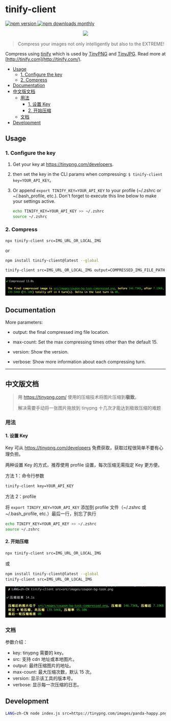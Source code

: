 # tinify-client

<p>
  <a href="https://www.npmjs.com/package/tinify-client">
    <img src="https://img.shields.io/npm/v/tinify-client.svg" alt="npm version" />
  </a>
  <a href="https://github.com/legend80s/tinify-client">
    <img src="https://img.shields.io/npm/dm/tinify-client.svg" alt="npm downloads monthly" />
  </a>
</p>

<p align="center"><img src="https://tinypng.com/images/panda-happy.png" width="30%" /></p>

> Compress your images not only intelligently but also to the EXTREME!

Compress using [tinify](https://www.npmjs.com/package/tinify) which is used by [TinyPNG](https://tinypng.com/) and [TinyJPG](https://tinyjpg.com/). Read more at [http://tinify.com](http://tinify.com/).

- [Usage](#usage)
  - [1. Configure the key](#1-configure-the-key)
  - [2. Compress](#2-compress)
- [Documentation](#documentation)
- [中文版文档](#中文版文档)
  - [用法](#用法)
    - [1. 设置 Key](#1-设置-key)
    - [2. 开始压缩](#2-开始压缩)
  - [文档](#文档)
- [Development](#development)

## Usage

### 1. Configure the key

1. Get your key at https://tinypng.com/developers.
2. then set the key in the CLI params when compressing: `$ tinify-client key=YOUR_API_KEY`。

3. Or append `export TINIFY_KEY=YOUR_API_KEY` to your profile (~/.zshrc or ~/.bash_profile, etc.). Don't forget to execute this line below to make your settings active.

   ```sh
   echo TINIFY_KEY=YOUR_API_KEY >> ~/.zshrc
   source ~/.zshrc
   ```

### 2. Compress

```sh
npx tinify-client src=IMG_URL_OR_LOCAL_IMG
```

or

```sh
npm install tinify-client@latest --global
```

```sh
tinify-client src=IMG_URL_OR_LOCAL_IMG output=COMPRESSED_IMG_FILE_PATH
```

![tinify-client-demo-en-US](https://raw.githubusercontent.com/legend80s/tinify-client/master/assets/demo-en-US-compressed.png)

## Documentation

More parameters:

- output: the final compressed img file location.

- max-count: Set the max compressing times other than the default 15.
- version: Show the version.
- verbose: Show more information about each compressing turn.

---

## 中文版文档

> 用 https://tinypng.com/ 使用的压缩技术将图片压缩到**极致**。
>
> 解决需要手动将一张图片拖放到 tinypng 十几次才能达到极致压缩的难题

### 用法

#### 1. 设置 Key

Key 可从 https://tinypng.com/developers 免费获取，获取过程很简单不要有心理负担。

两种设置 Key 的方式，推荐使用 profile 设置，每次压缩无需指定 Key 更方便。

方法 1：命令行参数

```sh
tinify-client key=YOUR_API_KEY
```

方法 2：profile

将 `export TINIFY_KEY=YOUR_API_KEY` 添加到 profile 文件（~/.zshrc 或 ~/.bash_profile, etc.）最后一行，别忘了执行

```sh
echo TINIFY_KEY=YOUR_API_KEY >> ~/.zshrc
source ~/.zshrc
```

#### 2. 开始压缩

```sh
npx tinify-client src=IMG_URL_OR_LOCAL_IMG
```

或

```sh
npm install tinify-client@latest --global
tinify-client src=IMG_URL_OR_LOCAL_IMG
```

![tinify-client-demo-zh-CN](https://raw.githubusercontent.com/legend80s/tinify-client/master/assets/demo-zh-CN-compressed.png)

### 文档

参数介绍：

- key: tinypng 需要的 key。
- src: 支持 cdn 地址或本地图片。
- output: 最终压缩图片的地址。
- max-count: 最大压缩次数，默认 15 次。
- version: 显示该工具的版本号。
- verbose: 显示每一次压缩的日志。

## Development

```sh
LANG=zh-CN node index.js src=https://tinypng.com/images/panda-happy.png max-count=1
```
